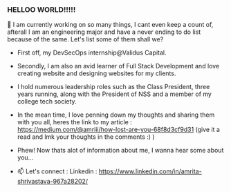 ### HELLOO WORLD!!!!!

🔭 I am currently working on so many things, I cant even keep a count of, afterall I am an engineering major and have a never ending to do list because of the same.
Let's list some of them shall we?
- First off, my DevSecOps internship@Validus Capital.
- Secondly, I am also an avid learner of Full Stack Development and love creating website and designing websites for my clients.
- I hold numerous leadership roles such as the Class President, three years running, along with the President of NSS and a member of my college tech society.
- In the mean time, I love penning down my thoughts and sharing them with you all, heres the link to my article : https://medium.com/@amriii/how-lost-are-you-68f8d3cf9d31 (give it a read and lmk your thoughts in the comments :) )

- Phew! Now thats alot of information about me, I wanna hear some about you...
  
- 📫 Let's connect : Linkedin : https://www.linkedin.com/in/amrita-shrivastava-967a28202/ 
